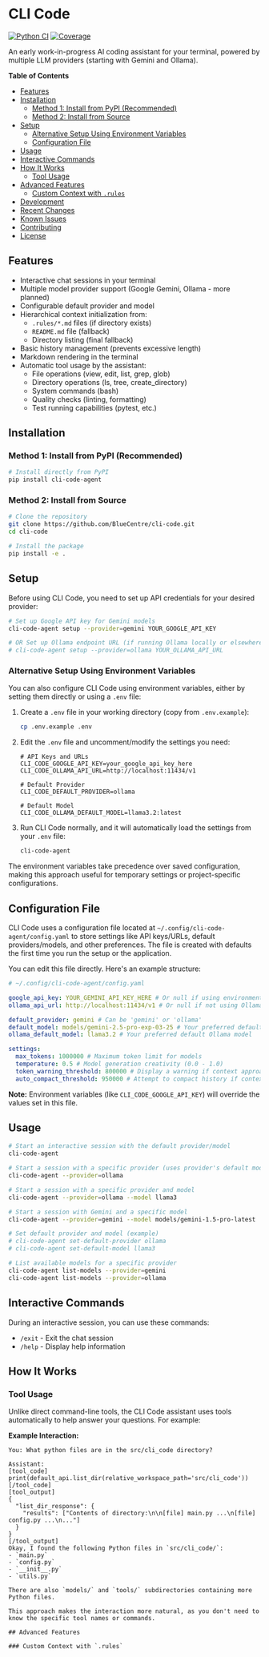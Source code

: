 # CLI Code

[![Python CI](https://github.com/BlueCentre/cli-code/actions/workflows/python-ci.yml/badge.svg)](https://github.com/BlueCentre/cli-code/actions/workflows/python-ci.yml)
[![Coverage](https://sonarcloud.io/api/project_badges/measure?project=BlueCentre_cli-code&metric=coverage)](https://sonarcloud.io/summary/new_code?id=BlueCentre_cli-code)

An early work-in-progress AI coding assistant for your terminal, powered by multiple LLM providers (starting with Gemini and Ollama).

**Table of Contents**

- [Features](#features)
- [Installation](#installation)
  - [Method 1: Install from PyPI (Recommended)](#method-1-install-from-pypi-recommended)
  - [Method 2: Install from Source](#method-2-install-from-source)
- [Setup](#setup)
  - [Alternative Setup Using Environment Variables](#alternative-setup-using-environment-variables)
  - [Configuration File](#configuration-file)
- [Usage](#usage)
- [Interactive Commands](#interactive-commands)
- [How It Works](#how-it-works)
  - [Tool Usage](#tool-usage)
- [Advanced Features](#advanced-features)
  - [Custom Context with `.rules`](#custom-context-with-rules)
- [Development](#development)
- [Recent Changes](#recent-changes-v0169)
- [Known Issues](#known-issues)
- [Contributing](#contributing)
- [License](#license)

## Features

- Interactive chat sessions in your terminal
- Multiple model provider support (Google Gemini, Ollama - more planned)
- Configurable default provider and model
- Hierarchical context initialization from:
  - `.rules/*.md` files (if directory exists)
  - `README.md` file (fallback)
  - Directory listing (final fallback)
- Basic history management (prevents excessive length)
- Markdown rendering in the terminal
- Automatic tool usage by the assistant:
  - File operations (view, edit, list, grep, glob)
  - Directory operations (ls, tree, create_directory)
  - System commands (bash)
  - Quality checks (linting, formatting)
  - Test running capabilities (pytest, etc.)

## Installation

### Method 1: Install from PyPI (Recommended)

```bash
# Install directly from PyPI
pip install cli-code-agent
```

### Method 2: Install from Source

```bash
# Clone the repository
git clone https://github.com/BlueCentre/cli-code.git
cd cli-code

# Install the package
pip install -e .
```

## Setup

Before using CLI Code, you need to set up API credentials for your desired provider:

```bash
# Set up Google API key for Gemini models
cli-code-agent setup --provider=gemini YOUR_GOOGLE_API_KEY

# OR Set up Ollama endpoint URL (if running Ollama locally or elsewhere)
# cli-code-agent setup --provider=ollama YOUR_OLLAMA_API_URL
```

### Alternative Setup Using Environment Variables

You can also configure CLI Code using environment variables, either by setting them directly or using a `.env` file:

1. Create a `.env` file in your working directory (copy from `.env.example`):
   ```bash
   cp .env.example .env
   ```

2. Edit the `.env` file and uncomment/modify the settings you need:
   ```
   # API Keys and URLs
   CLI_CODE_GOOGLE_API_KEY=your_google_api_key_here
   CLI_CODE_OLLAMA_API_URL=http://localhost:11434/v1
   
   # Default Provider
   CLI_CODE_DEFAULT_PROVIDER=ollama
   
   # Default Model
   CLI_CODE_OLLAMA_DEFAULT_MODEL=llama3.2:latest
   ```

3. Run CLI Code normally, and it will automatically load the settings from your `.env` file:
   ```bash
   cli-code-agent
   ```

The environment variables take precedence over saved configuration, making this approach useful for temporary settings or project-specific configurations.

## Configuration File

CLI Code uses a configuration file located at `~/.config/cli-code-agent/config.yaml` to store settings like API keys/URLs, default providers/models, and other preferences. The file is created with defaults the first time you run the setup or the application.

You can edit this file directly. Here's an example structure:

```yaml
# ~/.config/cli-code-agent/config.yaml

google_api_key: YOUR_GEMINI_API_KEY_HERE # Or null if using environment variable
ollama_api_url: http://localhost:11434/v1 # Or null if not using Ollama/using env var

default_provider: gemini # Can be 'gemini' or 'ollama'
default_model: models/gemini-2.5-pro-exp-03-25 # Your preferred default Gemini model
ollama_default_model: llama3.2 # Your preferred default Ollama model

settings:
  max_tokens: 1000000 # Maximum token limit for models
  temperature: 0.5 # Model generation creativity (0.0 - 1.0)
  token_warning_threshold: 800000 # Display a warning if context approaches this limit
  auto_compact_threshold: 950000 # Attempt to compact history if context exceeds this
```

**Note:** Environment variables (like `CLI_CODE_GOOGLE_API_KEY`) will override the values set in this file.

## Usage

```bash
# Start an interactive session with the default provider/model
cli-code-agent

# Start a session with a specific provider (uses provider's default model)
cli-code-agent --provider=ollama

# Start a session with a specific provider and model
cli-code-agent --provider=ollama --model llama3

# Start a session with Gemini and a specific model
cli-code-agent --provider=gemini --model models/gemini-1.5-pro-latest

# Set default provider and model (example)
# cli-code-agent set-default-provider ollama
# cli-code-agent set-default-model llama3

# List available models for a specific provider
cli-code-agent list-models --provider=gemini
cli-code-agent list-models --provider=ollama
```

## Interactive Commands

During an interactive session, you can use these commands:

- `/exit` - Exit the chat session
- `/help` - Display help information

## How It Works

### Tool Usage

Unlike direct command-line tools, the CLI Code assistant uses tools automatically to help answer your questions. For example:

**Example Interaction:**

```
You: What python files are in the src/cli_code directory?

Assistant:
[tool_code]
print(default_api.list_dir(relative_workspace_path='src/cli_code'))
[/tool_code]
[tool_output]
{
  "list_dir_response": {
    "results": ["Contents of directory:\n\n[file] main.py ...\n[file] config.py ...\n..."]
  }
}
[/tool_output]
Okay, I found the following Python files in `src/cli_code/`:
- `main.py`
- `config.py`
- `__init__.py`
- `utils.py`

There are also `models/` and `tools/` subdirectories containing more Python files.

This approach makes the interaction more natural, as you don't need to know the specific tool names or commands.

## Advanced Features

### Custom Context with `.rules`
